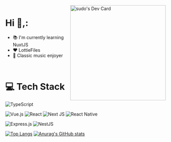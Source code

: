 <a href="https://app.daily.dev/Heidegger">
  <img align="right" src="https://api.daily.dev/devcards/e1bdf3c68b8641a294da5e1619aac47f.png?r=a98" width="300" alt="sudo's Dev Card"/>
</a>

# Hi 👋,:
- 📚 I'm currently learning NuxtJS
- ❤️ LottieFiles
- 🎹 Classic music enjoyer

<br />

# 💻 Tech Stack
![TypeScript](https://img.shields.io/badge/typescript-%23007ACC.svg?style=for-the-badge&logo=typescript&logoColor=white) 

![Vue.js](https://img.shields.io/badge/vuejs-%2335495e.svg?style=for-the-badge&logo=vuedotjs&logoColor=%234FC08D) ![React](https://img.shields.io/badge/react-%2320232a.svg?style=for-the-badge&logo=react&logoColor=%2361DAFB) ![Next JS](https://img.shields.io/badge/Next-black?style=for-the-badge&logo=next.js&logoColor=white) ![React Native](https://img.shields.io/badge/react_native-%2320232a.svg?style=for-the-badge&logo=react&logoColor=%2361DAFB)

![Express.js](https://img.shields.io/badge/express.js-%23404d59.svg?style=for-the-badge&logo=express&logoColor=%2361DAFB) 
![NestJS](https://img.shields.io/badge/nestjs-%23E0234E.svg?style=for-the-badge&logo=nestjs&logoColor=white)

[![Top Langs](https://github-readme-stats.vercel.app/api/top-langs/?username=frenchphalange)](https://github.com/anuraghazra/github-readme-stats)
[![Anurag's GitHub stats](https://github-readme-stats.vercel.app/api?username=frenchphalange)](https://github.com/anuraghazra/github-readme-stats)
